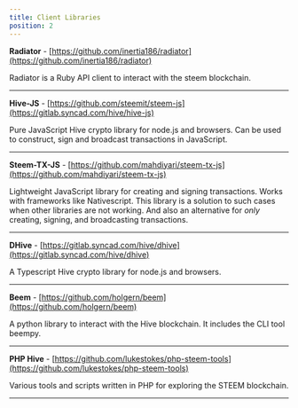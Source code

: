 ```yaml
---
title: Client Libraries
position: 2
---
```


**Radiator** - [https://github.com/inertia186/radiator](https://github.com/inertia186/radiator)

Radiator is a Ruby API client to interact with the steem blockchain.

---

**Hive-JS** - [https://github.com/steemit/steem-js](https://gitlab.syncad.com/hive/hive-js)

Pure JavaScript Hive crypto library for node.js and browsers. Can be used to construct, sign and broadcast transactions in JavaScript.

---

**Steem-TX-JS** - [https://github.com/mahdiyari/steem-tx-js](https://github.com/mahdiyari/steem-tx-js)

Lightweight JavaScript library for creating and signing transactions.  Works with frameworks like Nativescript.  This library is a solution to such cases when other libraries are not working.  And also an alternative for *only* creating, signing, and broadcasting transactions.

---

**DHive** - [https://gitlab.syncad.com/hive/dhive](https://gitlab.syncad.com/hive/dhive)

A Typescript Hive crypto library for node.js and browsers.

---

**Beem** - [https://github.com/holgern/beem](https://github.com/holgern/beem)

A python library to interact with the Hive blockchain. It includes the CLI tool beempy.

---

**PHP Hive** - [https://github.com/lukestokes/php-steem-tools](https://github.com/lukestokes/php-steem-tools)

Various tools and scripts written in PHP for exploring the STEEM blockchain.

---

<!-- **SteemJ** - [https://github.com/marvin-we/steem-java-api-wrapper](https://github.com/marvin-we/steem-java-api-wrapper)

An API Wrapper for Steem written in Java

---

**GoSteem** - [https://github.com/go-steem/rpc](https://github.com/go-steem/rpc)

Golang RPC client library for Steem

---

**SteemClientRS** - [https://github.com/cyberpunk-ventures/steem-client-rs](https://github.com/cyberpunk-ventures/steem-client-rs)

Client library for Steem blockchain built with Rust -->
